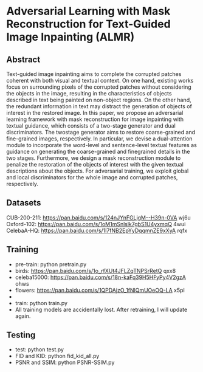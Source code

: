 # Adversarial Learning with Mask Reconstruction for Text-Guided Image Inpainting (ALMR) 
## Abstract
Text-guided image inpainting aims to complete the corrupted patches coherent with both visual and textual context. On one hand, existing works focus on surrounding pixels of the corrupted patches without considering the objects in the image, resulting in the characteristics of objects described in text being painted on non-object regions. On the other hand, the redundant information in text may distract the generation of objects of interest in the restored image. In this paper, we propose an adversarial learning framework with mask reconstruction for image inpainting with textual guidance, which consists of a two-stage generator and dual discriminators. The twostage generator aims to restore coarse-grained and fine-grained images, respectively. In particular, we devise a dual-attention module to incorporate the word-level and sentence-level textual features as guidance on generating the coarse-grained and finegrained details in the two stages. Furthermore, we design a mask reconstruction module to penalize the restoration of the objects of interest with the given textual descriptions about the objects. For adversarial training, we exploit global and local discriminators for the whole image and corrupted patches, respectively. 
## Datasets
CUB-200-211: https://pan.baidu.com/s/124nJYnFGLjgM--H39n-0VA     wj6u
Oxford-102: https://pan.baidu.com/s/1oM1mSnlslk7gbS1U4yxmqQ      4wui
CelebaA-HQ: https://pan.baidu.com/s/1l7fNB2EpYyDqqmnZE9xXyA      rqfx
##  Training
* pre-train: python pretrain.py
* birds:  https://pan.baidu.com/s/1o_rfXUt4JFLZqTNPSrRetQ    qxx8
* celeba15000: https://pan.baidu.com/s/18n-kaFq39H5HFyPy4V2gzA    ohws
* flowers: https://pan.baidu.com/s/1QPDAjzO_1fNlQmUOeOQ-LA    x5pl
* 
* train: python train.py
* All training models are accidentally lost. After retraining, I will update again.
##  Testing
* test: python test.py
* FID and KID: python fid_kid_all.py
* PSNR and SSIM: python PSNR-SSIM.py
